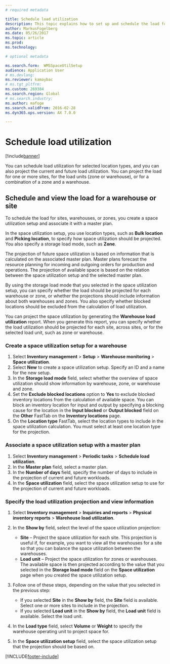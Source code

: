```yaml
---
# required metadata

title: Schedule load utilization
description: This topic explains how to set up and schedule the load for a warehouse.
author: MarkusFogelberg
ms.date: 05/26/2017
ms.topic: article
ms.prod: 
ms.technology: 

# optional metadata

ms.search.form:  WMSSpaceUtilSetup
audience: Application User
# ms.devlang: 
ms.reviewer: kamaybac
# ms.tgt_pltfrm: 
ms.custom: 269384
ms.search.region: Global
# ms.search.industry: 
ms.author: mafoge
ms.search.validFrom: 2016-02-28
ms.dyn365.ops.version: AX 7.0.0

---
```


# Schedule load utilization

[!include[banner](../includes/banner.md)]

You can schedule load utilization for selected location types, and you can also project the current and future load utilization. You can project the load for one or more sites, for the load units (zone or warehouse), or for a combination of a zone and a warehouse.

## Schedule and view the load for a warehouse or site

To schedule the load for sites, warehouses, or zones, you create a space utilization setup and associate it with a master plan.

In the space utilization setup, you use location types, such as **Bulk location** and **Picking location**, to specify how space utilization should be projected. You also specify a storage load mode, such as **Zone**.

The projection of future space utilization is based on information that is calculated on the associated master plan. Master plans forecast the resource planning for incoming and outgoing orders for production and operations. The projection of available space is based on the relation between the space utilization setup and the selected master plan.

By using the storage load mode that you selected in the space utilization setup, you can specify whether the load should be projected for each warehouse or zone, or whether the projections should include information about both warehouses and zones. You also specify whether blocked locations should be excluded from the calculation of load utilization.

You can project the space utilization by generating the **Warehouse load utilization** report. When you generate this report, you can specify whether the load utilization should be projected for each site, across sites, or for the selected load unit, such as zone or warehouse.

### Create a space utilization setup for a warehouse

1. Select **Inventory management** \> **Setup** \> **Warehouse monitoring** \> **Space utilization**.
2. Select **New** to create a space utilization setup. Specify an ID and a name for the new setup.
3. In the **Storage load mode** field, select whether the overview of space utilization should show information by warehouse, zone, or warehouse and zone.
4. Set the **Exclude blocked locations** option to **Yes** to exclude blocked inventory locations from the calculation of available space. You can block an inventory location for input and output by specifying a blocking cause for the location in the **Input blocked** or **Output blocked** field on the **Other** FastTab on the **Inventory locations** page.
5. On the **Location type** FastTab, select the location types to include in the space utilization calculation. You must select at least one location type for the projection.

### Associate a space utilization setup with a master plan

1. Select **Inventory management** \> **Periodic tasks** \> **Schedule load utilization**.
2. In the **Master plan** field, select a master plan.
3. In the **Number of days** field, specify the number of days to include in the projection of current and future workloads.
4. In the **Space utilization** field, select the space utilization setup to use for the projection of current and future workloads.

### Specify the load utilization projection and view information

1. Select **Inventory management** \> **Inquiries and reports** \> **Physical inventory reports** \> **Warehouse load utilization**.
2. In the **Show by** field, select the level of the space utilization projection:

    - **Site** – Project the space utilization for each site. This projection is useful if, for example, you want to view all the warehouses for a site so that you can balance the space utilization between the warehouses.
    - **Load unit** – Project the space utilization for zones or warehouses. The available space is then projected according to the value that you selected in the **Storage load mode** field on the **Space utilization** page when you created the space utilization setup.

3. Follow one of these steps, depending on the value that you selected in the previous step:

    - If you selected **Site** in the **Show by** field, the **Site** field is available. Select one or more sites to include in the projection.
    - If you selected **Load unit** in the **Show by** field, the **Load unit** field is available. Select the load unit.

4. In the **Load type** field, select **Volume** or **Weight** to specify the warehouse operating unit to project space for.
5. In the **Space utilization setup** field, select the space utilization setup that the projection should be based on.


[!INCLUDE[footer-include](../../includes/footer-banner.md)]
